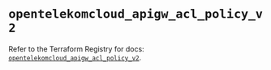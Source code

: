 # `opentelekomcloud_apigw_acl_policy_v2`

Refer to the Terraform Registry for docs: [`opentelekomcloud_apigw_acl_policy_v2`](https://registry.terraform.io/providers/opentelekomcloud/opentelekomcloud/1.36.47/docs/resources/apigw_acl_policy_v2).
